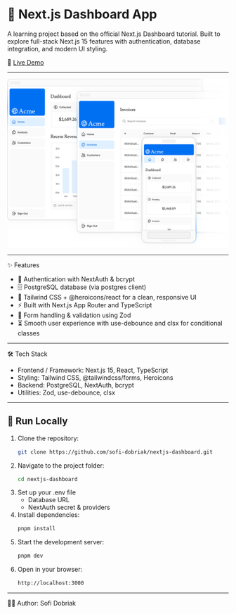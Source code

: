 # 🌟 Next.js Dashboard App

A learning project based on the official Next.js Dashboard tutorial.
Built to explore full-stack Next.js 15 features with authentication, database integration, and modern UI styling.

🔗 [Live Demo](https://nextjs-dashboard-ten-black-74.vercel.app/)  

---

![Home page](./public/hero-desktop.png)

---

✨ Features
- 🔑 Authentication with NextAuth & bcrypt
- 🗄️ PostgreSQL database (via postgres client)
- 🎨 Tailwind CSS + @heroicons/react for a clean, responsive UI
- ⚡ Built with Next.js App Router and TypeScript
- 🧩 Form handling & validation using Zod
- ⏳ Smooth user experience with use-debounce and clsx for conditional classes

---

🛠️ Tech Stack
- Frontend / Framework: Next.js 15, React, TypeScript
- Styling: Tailwind CSS, @tailwindcss/forms, Heroicons
- Backend: PostgreSQL, NextAuth, bcrypt
- Utilities: Zod, use-debounce, clsx

---

## 🚀 Run Locally

1. Clone the repository:
   ```bash
   git clone https://github.com/sofi-dobriak/nextjs-dashboard.git
2. Navigate to the project folder:
    ```bash
    cd nextjs-dashboard
3. Set up your .env file
    - Database URL
    - NextAuth secret & providers
4. Install dependencies:
    ```bash
    pnpm install
5. Start the development server:
    ```bash
    pnpm dev
6. Open in your browser:
    ```bash
    http://localhost:3000
---

👩‍💻 Author: Sofi Dobriak